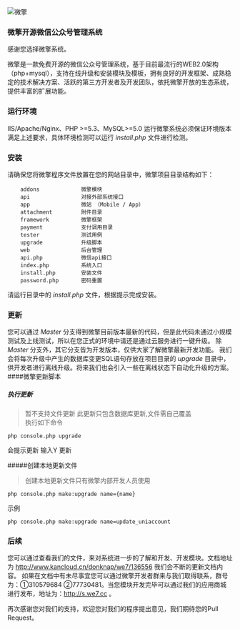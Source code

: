 ![微擎](http://bbs.we7.cc/static/image/common/logo.png)

### 微擎开源微信公众号管理系统

感谢您选择微擎系统。

微擎是一款免费开源的微信公众号管理系统，基于目前最流行的WEB2.0架构（php+mysql），支持在线升级和安装模块及模板，拥有良好的开发框架、成熟稳定的技术解决方案、活跃的第三方开发者及开发团队，依托微擎开放的生态系统，提供丰富的扩展功能。

### 运行环境
IIS/Apache/Nginx、PHP >=5.3、MySQL>=5.0
运行微擎系统必须保证环境版本满足上述要求，具体环境检测可以运行 _install.php_ 文件进行检测。

### 安装
请确保您将微擎程序文件放置在您的网站目录中，微擎项目目录结构如下：
```
    addons             微擎模块
    api                对接外部系统接口
    app                微站 （Mobile / App）
    attachment         附件目录
    framework          微擎框架
    payment            支付调用目录
    tester             测试用例
    upgrade            升级脚本
    web                后台管理
    api.php            微信api接口
    index.php          系统入口
    install.php        安装文件
    password.php       密码重置
```
请运行目录中的 _install.php_ 文件，根据提示完成安装。

### 更新
您可以通过 _Master_ 分支得到微擎目前版本最新的代码，但是此代码未通过小规模测试及上线测试，所以在您正式的环境中请还是通过云服务进行一键升级。
除 _Master_ 分支外，其它分支皆为开发版本，仅供大家了解微擎最新开发功能。
我们会将每次升级中产生的数据库变更SQL语句存放在项目目录的 _upgrade_ 目录中，供开发者进行离线升级。将来我们也会引入一些在离线状态下自动化升级的方案。
####微擎更新脚本
##### 执行更新
>暂不支持文件更新 此更新只包含数据库更新,文件需自己覆盖  
执行如下命令  
 
`php console.php upgrade `

会提示更新  输入Y 更新

#####创建本地更新文件
>创建本地更新文件只有微擎内部开发人员使用

`php console.php make:upgrade name={name}`

示例  

`php console.php make:upgrade name=update_uniaccount`
### 后续
您可以通过查看我们的文件，来对系统进一步的了解和开发、开发模块。文档地址为 http://www.kancloud.cn/donknap/we7/136556 我们会不断的更新文档内容。
如果在文档中有未尽事宜您可以通过微擎开发者群来与我们取得联系，群号为：①310579684 ②77730481。当您模块开发完毕可以通过我们的应用商城进行发布，地址为：http://s.we7.cc 。

再次感谢您对我们的支持，欢迎您对我们的程序提出意见，我们期待您的Pull Request。
